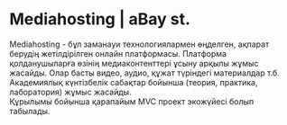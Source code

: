 # Mediahosting | aBay st.

Mediahosting - бұл заманауи технологиялармен өңделген, 
ақпарат берудің жетілдірілген онлайн платформасы. 
Платформа қолданушыларға өзінің медиаконтенттері 
ұсыну арқылы жұмыс жасайды. Олар басты видео, аудио, 
құжат түріндегі материалдар т.б.  Академиялық күнтізбелік 
сабақтар бойынша (теория, практика, лаборатория) жұмыс жасайды.  
Құрылымы бойынша қарапайым MVC проект экожүйесі болып табылады.